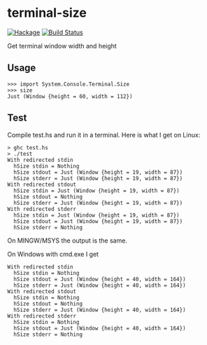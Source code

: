 terminal-size
=============

[![Hackage](https://img.shields.io/hackage/v/terminal-size.svg?style=flat)](https://hackage.haskell.org/package/terminal-size)
[![Build Status](https://travis-ci.org/biegunka/terminal-size.png)](https://travis-ci.org/biegunka/terminal-size)

Get terminal window width and height

Usage
-----

```
>>> import System.Console.Terminal.Size
>>> size
Just (Window {height = 60, width = 112})
```

Test
----

Compile test.hs and run it in a terminal. Here is what I get on Linux:

```
> ghc test.hs
> ./test
With redirected stdin
  hSize stdin = Nothing
  hSize stdout = Just (Window {height = 19, width = 87})
  hSize stderr = Just (Window {height = 19, width = 87})
With redirected stdout
  hSize stdin = Just (Window {height = 19, width = 87})
  hSize stdout = Nothing
  hSize stderr = Just (Window {height = 19, width = 87})
With redirected stderr
  hSize stdin = Just (Window {height = 19, width = 87})
  hSize stdout = Just (Window {height = 19, width = 87})
  hSize stderr = Nothing
```

On MINGW/MSYS the output is the same.

On Windows with cmd.exe I get

```
With redirected stdin
  hSize stdin = Nothing
  hSize stdout = Just (Window {height = 40, width = 164})
  hSize stderr = Just (Window {height = 40, width = 164})
With redirected stdout
  hSize stdin = Nothing
  hSize stdout = Nothing
  hSize stderr = Just (Window {height = 40, width = 164})
With redirected stderr
  hSize stdin = Nothing
  hSize stdout = Just (Window {height = 40, width = 164})
  hSize stderr = Nothing
```
